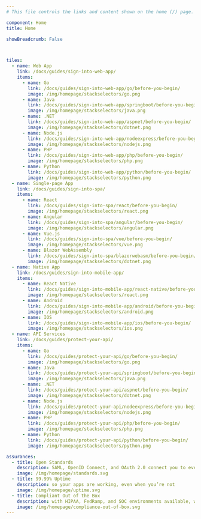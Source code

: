 ```yaml
---
# This file controls the links and content shown on the home (/) page.

component: Home
title: Home

showBreadcrumb: False



tiles:
  - name: Web App
    link: /docs/guides/sign-into-web-app/
    items:
      - name: Go
        link: /docs/guides/sign-into-web-app/go/before-you-begin/
        image: /img/homepage/stackselectors/go.png
      - name: Java
        link: /docs/guides/sign-into-web-app/springboot/before-you-begin/
        image: /img/homepage/stackselectors/java.png
      - name: .NET
        link: /docs/guides/sign-into-web-app/aspnet/before-you-begin/
        image: /img/homepage/stackselectors/dotnet.png
      - name: Node.js
        link: /docs/guides/sign-into-web-app/nodeexpress/before-you-begin/
        image: /img/homepage/stackselectors/nodejs.png
      - name: PHP
        link: /docs/guides/sign-into-web-app/php/before-you-begin/
        image: /img/homepage/stackselectors/php.png
      - name: Python
        link: /docs/guides/sign-into-web-app/python/before-you-begin/
        image: /img/homepage/stackselectors/python.png
  - name: Single-page App
    link: /docs/guides/sign-into-spa/
    items:
      - name: React
        link: /docs/guides/sign-into-spa/react/before-you-begin/
        image: /img/homepage/stackselectors/react.png
      - name: Angular
        link: /docs/guides/sign-into-spa/angular/before-you-begin/
        image: /img/homepage/stackselectors/angular.png
      - name: Vue.js
        link: /docs/guides/sign-into-spa/vue/before-you-begin/
        image: /img/homepage/stackselectors/vue.png
      - name: Blazor WebAssembly
        link: /docs/guides/sign-into-spa/blazorwebasm/before-you-begin/
        image: /img/homepage/stackselectors/dotnet.png
  - name: Native App
    link: /docs/guides/sign-into-mobile-app/
    items:
      - name: React Native
        link: /docs/guides/sign-into-mobile-app/react-native/before-you-begin/
        image: /img/homepage/stackselectors/react.png
      - name: Android
        link: /docs/guides/sign-into-mobile-app/android/before-you-begin/
        image: /img/homepage/stackselectors/android.png
      - name: IOS
        link: /docs/guides/sign-into-mobile-app/ios/before-you-begin/
        image: /img/homepage/stackselectors/ios.png
  - name: API Services
    link: /docs/guides/protect-your-api/
    items:
      - name: Go
        link: /docs/guides/protect-your-api/go/before-you-begin/
        image: /img/homepage/stackselectors/go.png
      - name: Java
        link: /docs/guides/protect-your-api/springboot/before-you-begin/
        image: /img/homepage/stackselectors/java.png
      - name: .NET
        link: /docs/guides/protect-your-api/aspnet/before-you-begin/
        image: /img/homepage/stackselectors/dotnet.png
      - name: Node.js
        link: /docs/guides/protect-your-api/nodeexpress/before-you-begin/
        image: /img/homepage/stackselectors/nodejs.png
      - name: PHP
        link: /docs/guides/protect-your-api/php/before-you-begin/
        image: /img/homepage/stackselectors/php.png
      - name: Python
        link: /docs/guides/protect-your-api/python/before-you-begin/
        image: /img/homepage/stackselectors/python.png

assurances:
  - title: Open Standards
    description: SAML, OpenID Connect, and OAuth 2.0 connect you to everything
    image: /img/homepage/standards.svg
  - title: 99.99% Uptime
    description: so your apps are working, even when you’re not
    image: /img/homepage/uptime.svg
  - title: Compliant Out of the Box
    description: with HIPAA, FedRamp, and SOC environments available, we have you covered
    image: /img/homepage/compliance-out-of-box.svg
---
```

